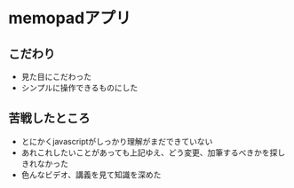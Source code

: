 # memopadアプリ
## こだわり
- 見た目にこだわった
- シンプルに操作できるものにした

## 苦戦したところ
- とにかくjavascriptがしっかり理解がまだできていない
- あれこれしたいことがあっても上記ゆえ、どう変更、加筆するべきかを探しきれなかった
- 色んなビデオ、講義を見て知識を深めた